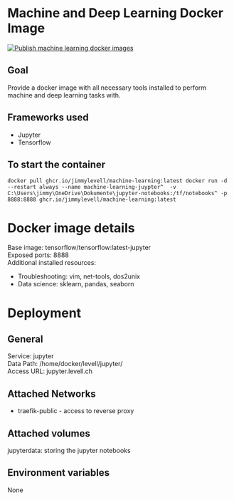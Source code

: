 # Machine and Deep Learning Docker Image   
[![Publish machine learning docker images](https://github.com/jimmylevell/machine-learning-docker/actions/workflows/action.yml/badge.svg)](https://github.com/jimmylevell/machine-learning-docker/actions/workflows/action.yml)  

## Goal
Provide a docker image with all necessary tools installed to perform machine and deep learning tasks with. 

## Frameworks used
- Jupyter 
- Tensorflow  

## To start the container
``
docker pull ghcr.io/jimmylevell/machine-learning:latest
docker run -d --restart always --name machine-learning-juypter^ 
          -v C:\Users\jimmy\OneDrive\Dokumente\jupyter-notebooks:/tf/notebooks^
          -p 8888:8888 ghcr.io/jimmylevell/machine-learning:latest
``

# Docker image details 
Base image: tensorflow/tensorflow:latest-jupyter    
Exposed ports: 8888  
Additional installed resources:  
- Troubleshooting: vim, net-tools, dos2unix  
- Data science: sklearn, pandas, seaborn

# Deployment
## General
Service: jupyter  
Data Path: /home/docker/levell/jupyter/  
Access URL: jupyter.levell.ch  

## Attached Networks
- traefik-public - access to reverse proxy

## Attached volumes
jupyterdata: storing the jupyter notebooks  

## Environment variables 
None  
